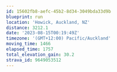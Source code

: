 ```yaml
---
id: 15602fb8-aefc-45b2-8d34-3049bda33d9b
blueprint: run
location: 'Howick, Auckland, NZ'
distance: 3212.1
date: '2023-08-15T00:19:49Z'
timezone: '(GMT+12:00) Pacific/Auckland'
moving_time: 1466
elapsed_time: 1757
total_elevation_gain: 30.2
strava_id: 9649053512
---
```

